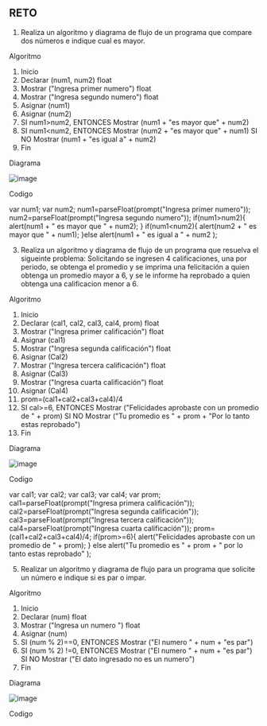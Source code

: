 ## RETO
1. Realiza un algoritmo y diagrama de flujo de un programa que compare dos números e indique cual es mayor.

Algoritmo

1. Inicio
2. Declarar (num1, num2) float
3. Mostrar ("Ingresa primer numero") float
4. Mostrar ("Ingresa segundo numero") float
5. Asignar (num1)
6. Asignar (num2)
7. SI num1>num2, ENTONCES Mostrar (num1 + "es mayor que" + num2) 
8. SI num1<num2, ENTONCES Mostrar (num2 + "es mayor que" + num1) SI NO Mostrar (num1 + "es igual a" + num2)
9. Fin

Diagrama

![image](https://user-images.githubusercontent.com/101414787/158850680-c83d34e4-a005-438b-811d-4f5958d073ba.png)


Codigo

var num1; 
 var num2;
 num1=parseFloat(prompt("Ingresa primer numero"));
 num2=parseFloat(prompt("Ingresa segundo numero"));
     if(num1>num2){
                  alert(num1 + " es mayor que " + num2);
 }
     if(num1<num2){
                  alert(num2 + " es mayor que " + num1);
 }else alert(num1 + " es igual a " + num2 );

3. Realiza un algoritmo y diagrama de flujo de un programa que resuelva el sigueinte problema: Solicitando se ingresen 4 calificaciones, una por periodo, se obtenga el promedio y se imprima una felicitación a quien obtenga un promedio mayor a 6, y se le informe ha reprobado a quien obtenga una calificacion menor a 6.

Algoritmo

1. Inicio
2. Declarar (cal1, cal2, cal3, cal4, prom) float
3. Mostrar ("Ingresa primer calificación") float
4. Asignar (cal1)
5. Mostrar ("Ingresa segunda calificación") float
6. Asignar (Cal2)
7. Mostrar ("Ingresa tercera calificación") float
8. Asignar (Cal3)
9. Mostrar ("Ingresa cuarta calificación") float
10. Asignar (Cal4)
11. prom=(cal1+cal2+cal3+cal4)/4
12. SI cal>=6, ENTONCES Mostrar ("Felicidades aprobaste con un promedio de " + prom) SI NO Mostrar ("Tu promedio es " + prom + "Por lo tanto estas reprobado")
14. Fin

Diagrama

![image](https://user-images.githubusercontent.com/101414787/158853975-529e198b-bcbc-4e97-8e61-9d3694dcbd9e.png)

Codigo

var cal1; 
 var cal2;
 var cal3;
 var cal4;
 var prom;
 cal1=parseFloat(prompt("Ingresa primera calificación"));
 cal2=parseFloat(prompt("Ingresa segunda calificación"));
 cal3=parseFloat(prompt("Ingresa tercera calificación"));
 cal4=parseFloat(prompt("Ingresa cuarta calificación"));
 prom=(cal1+cal2+cal3+cal4)/4;
     if(prom>=6){
                  alert("Felicidades aprobaste con un promedio de " + prom);
 }
     else alert("Tu promedio es " + prom + " por lo tanto estas reprobado" );

5. Realizar un algoritmo y diagrama de flujo para un programa que solicite un número e indique si es par o impar.

Algoritmo

1. Inicio
2. Declarar (num) float
3. Mostrar ("Ingresa un numero ") float
4. Asignar (num)
5. SI (num % 2)==0, ENTONCES Mostrar ("El numero " + num + "es par")
6. SI (num % 2) !=0, ENTONCES Mostrar ("El numero " + num + "es par") SI NO Mostrar ("El dato ingresado no es un numero")
14. Fin

Diagrama

![image](https://user-images.githubusercontent.com/101414787/159142318-2beb96b8-3288-4df7-9eee-63f4b129adc1.png)

Codigo

